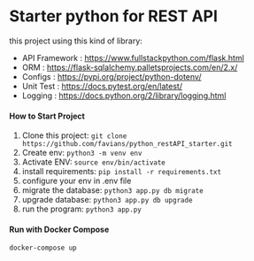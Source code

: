 # Starter python for REST API

this project using this kind of library:
* API Framework : https://www.fullstackpython.com/flask.html
* ORM : https://flask-sqlalchemy.palletsprojects.com/en/2.x/
* Configs : https://pypi.org/project/python-dotenv/
* Unit Test : https://docs.pytest.org/en/latest/
* Logging : https://docs.python.org/2/library/logging.html

#### How to Start Project
1. Clone this project:
```git clone https://github.com/favians/python_restAPI_starter.git```
2. Create env:
```python3 -m venv env```
3. Activate ENV:
```source env/bin/activate```
4. install requirements:
```pip install -r requirements.txt```
5. configure your env in .env file
6. migrate the database:
```python3 app.py db migrate```
7. upgrade database:
```python3 app.py db upgrade```
8. run the program:
```python3 app.py```

#### Run with Docker Compose
```docker-compose up```
